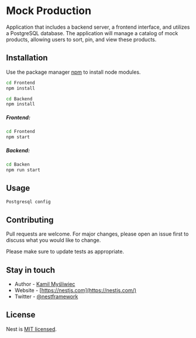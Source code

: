 # Mock Production

Application that includes a backend server, a frontend interface, and utilizes a PostgreSQL database. The application will manage a catalog of mock products, allowing users to sort, pin, and view these products.

## Installation

Use the package manager [npm](https://www.npmjs.com) to install node modules.

```bash
cd Frontend
npm install 
```

```bash
cd Backend
npm install 
```
##### Frontend:
```bash
cd Frontend
npm start 
```
##### Backend:
```bash
cd Backen
npm run start 
```
## Usage

```typescript
Postgresql config
```

## Contributing

Pull requests are welcome. For major changes, please open an issue first
to discuss what you would like to change.

Please make sure to update tests as appropriate.


## Stay in touch

- Author - [Kamil Myśliwiec](https://kamilmysliwiec.com)
- Website - [https://nestjs.com](https://nestjs.com/)
- Twitter - [@nestframework](https://twitter.com/nestframework)

## License

Nest is [MIT licensed](LICENSE).
